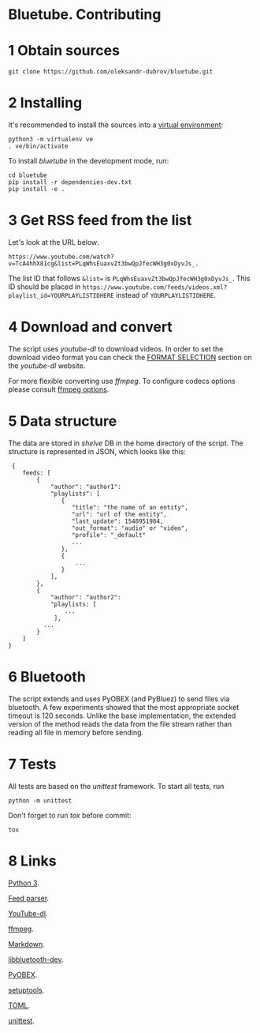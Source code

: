 # Bluetube. Contributing

# 1 Obtain sources

    git clone https://github.com/oleksandr-dubrov/bluetube.git

# 2 Installing
It's recommended to install the sources into a [virtual environment](https://docs.python.org/3/tutorial/venv.html):

    python3 -m virtualenv ve
    . ve/bin/activate

To install *bluetube* in the development mode, run:

    cd bluetube
    pip install -r dependencies-dev.txt
    pip install -e .

# 3 Get RSS feed from the list
Let's look at the URL below:

`https://www.youtube.com/watch?v=TcA4hhX81cg&list=PLqWhsEuaxvZt3bwQpJfecWH3g0xDyvJs_.`

The list ID that follows `&list=` is `PLqWhsEuaxvZt3bwQpJfecWH3g0xDyvJs_`.
This ID should be placed in `https://www.youtube.com/feeds/videos.xml?playlist_id=YOURPLAYLISTIDHERE` instead of `YOURPLAYLISTIDHERE`.

# 4 Download and convert
The script uses *youtube-dl* to download videos.
In order to set the download video format you can check the [FORMAT SELECTION](https://github.com/ytdl-org/youtube-dl/blob/master/README.md#format-selection) section on the *youtube-dl* website.

For more flexible converting use *ffmpeg*. To configure codecs options please consult [ffmpeg options](https://ffmpeg.org/ffmpeg.html#Options).


# 5 Data structure
The data are stored in *shelve* DB in the home directory of the script.
The structure is represented in JSON, which looks like this:

     {
        feeds: [
            {
                "author": "author1":
                "playlists": [
                   {
                      "title": "the name of an entity",
                      "url": "url of the entity",
                      "last_update": 1548951984,
                      "out_format": "audio" or "video",
                      "profile": "_default"
                      ...
                   },
                   {
                       ...
                   }
                ],
            },
            {
                "author": "author2":
                "playlists: [
                    ...
                 ],
              ...
            }
        ]
    }


# 6 Bluetooth
The script extends and uses PyOBEX (and PyBluez) to send files via bluetooth.
A few experiments showed that the most appropriate socket timeout is 120 seconds.
Unlike the base implementation, the extended version of the method reads the data from the file stream rather than reading all file in memory before sending.

# 7 Tests
All tests are based on the *unittest* framework. To start all tests, run

    python -m unittest

Don't forget to run *tox* before commit:

    tox

# 8 Links
[Python 3](https://www.python.org).

[Feed parser](https://pythonhosted.org/feedparser/introduction.html).

[YouTube-dl](https://rg3.github.io/youtube-dl/).

[ffmpeg](https://ffmpeg.org/).

[Markdown](https://daringfireball.net/projects/markdown/).

[libbluetooth-dev](https://packages.debian.org/sid/libbluetooth-dev).

[PyOBEX](https://pypi.org/project/PyOBEX/).

[setuptools](https://setuptools.readthedocs.io/en/latest/).

[TOML](https://pypi.org/project/toml/).

[unittest](https://docs.python.org/3/library/unittest.html).
